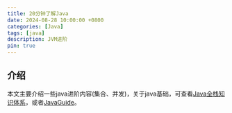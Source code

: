 ```yaml
---
title: 20分钟了解Java
date: 2024-08-28 10:00:00 +0800
categories: [Java]
tags: [java]
description: JVM进阶
pin: true
---
```


## 介绍
本文主要介绍一些java进阶内容(集合、并发)，关于java基础，可查看[Java全栈知识体系](https://pdai.tech/md/java/basic/java-basic-lan-basic.html)，或者[JavaGuide](https://javaguide.cn/java/basis/java-basic-questions-01.html)。
